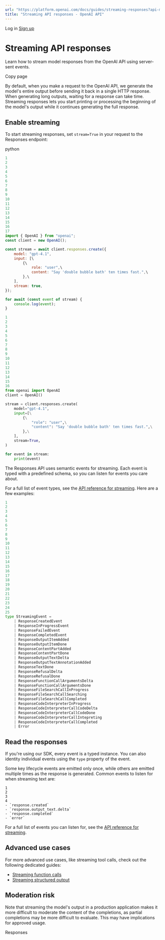 ```yaml
---
url: "https://platform.openai.com/docs/guides/streaming-responses?api-mode=responses"
title: "Streaming API responses - OpenAI API"
---
```


Log in [Sign up](https://platform.openai.com/signup)

# Streaming API responses

Learn how to stream model responses from the OpenAI API using server-sent events.

Copy page

By default, when you make a request to the OpenAI API, we generate the model's entire output before sending it back in a single HTTP response. When generating long outputs, waiting for a response can take time. Streaming responses lets you start printing or processing the beginning of the model's output while it continues generating the full response.

## Enable streaming

To start streaming responses, set `stream=True` in your request to the Responses endpoint:

python

```javascript
1
2
3
4
5
6
7
8
9
10
11
12
13
14
15
16
17
import { OpenAI } from "openai";
const client = new OpenAI();

const stream = await client.responses.create({
    model: "gpt-4.1",
    input: [\
        {\
            role: "user",\
            content: "Say 'double bubble bath' ten times fast.",\
        },\
    ],
    stream: true,
});

for await (const event of stream) {
    console.log(event);
}
```

```python
1
2
3
4
5
6
7
8
9
10
11
12
13
14
15
16
from openai import OpenAI
client = OpenAI()

stream = client.responses.create(
    model="gpt-4.1",
    input=[\
        {\
            "role": "user",\
            "content": "Say 'double bubble bath' ten times fast.",\
        },\
    ],
    stream=True,
)

for event in stream:
    print(event)
```

The Responses API uses semantic events for streaming. Each event is typed with a predefined schema, so you can listen for events you care about.

For a full list of event types, see the [API reference for streaming](https://platform.openai.com/docs/api-reference/responses-streaming). Here are a few examples:

```python
1
2
3
4
5
6
7
8
9
10
11
12
13
14
15
16
17
18
19
20
21
22
23
24
25
type StreamingEvent =
	| ResponseCreatedEvent
	| ResponseInProgressEvent
	| ResponseFailedEvent
	| ResponseCompletedEvent
	| ResponseOutputItemAdded
	| ResponseOutputItemDone
	| ResponseContentPartAdded
	| ResponseContentPartDone
	| ResponseOutputTextDelta
	| ResponseOutputTextAnnotationAdded
	| ResponseTextDone
	| ResponseRefusalDelta
	| ResponseRefusalDone
	| ResponseFunctionCallArgumentsDelta
	| ResponseFunctionCallArgumentsDone
	| ResponseFileSearchCallInProgress
	| ResponseFileSearchCallSearching
	| ResponseFileSearchCallCompleted
	| ResponseCodeInterpreterInProgress
	| ResponseCodeInterpreterCallCodeDelta
	| ResponseCodeInterpreterCallCodeDone
	| ResponseCodeInterpreterCallIntepreting
	| ResponseCodeInterpreterCallCompleted
	| Error
```

## Read the responses

If you're using our SDK, every event is a typed instance. You can also identity individual events using the `type` property of the event.

Some key lifecycle events are emitted only once, while others are emitted multiple times as the response is generated. Common events to listen for when streaming text are:

```text
1
2
3
4
- `response.created`
- `response.output_text.delta`
- `response.completed`
- `error`
```

For a full list of events you can listen for, see the [API reference for streaming](https://platform.openai.com/docs/api-reference/responses-streaming).

## Advanced use cases

For more advanced use cases, like streaming tool calls, check out the following dedicated guides:

- [Streaming function calls](https://platform.openai.com/docs/guides/function-calling#streaming)
- [Streaming structured output](https://platform.openai.com/docs/guides/structured-outputs#streaming)

## Moderation risk

Note that streaming the model's output in a production application makes it more difficult to moderate the content of the completions, as partial completions may be more difficult to evaluate. This may have implications for approved usage.

Responses